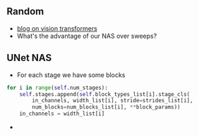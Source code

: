 

## Random
- [blog on vision transformers](https://iaml-it.github.io/posts/2021-04-28-transformers-in-vision/)
- What's the advantage of our NAS over sweeps?



## UNet NAS
- For each stage we have some blocks

```python
for i in range(self.num_stages):  
    self.stages.append(self.block_types_list[i].stage_cls(
	    in_channels, width_list[i], stride=strides_list[i],  
	    num_blocks=num_blocks_list[i], **block_params))  
	in_channels = width_list[i]
```
- 


